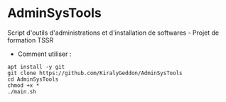 # AdminSysTools
Script d'outils d'administrations et d'installation de softwares - Projet de formation TSSR
- Comment utiliser :
```
apt install -y git
git clone https://github.com/KiralyGeddon/AdminSysTools
cd AdminSysTools
chmod +x *
./main.sh
```
